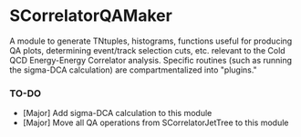# SCorrelatorQAMaker

A module to generate TNtuples, histograms, functions useful for producing QA plots, determining event/track selection cuts, etc. relevant to
the Cold QCD Energy-Energy Correlator analysis.  Specific routines (such as running the sigma-DCA calculation) are compartmentalized into
"plugins."

### TO-DO
  - [Major] Add sigma-DCA calculation to this module
  - [Major] Move all QA operations from SCorrelatorJetTree to this module
